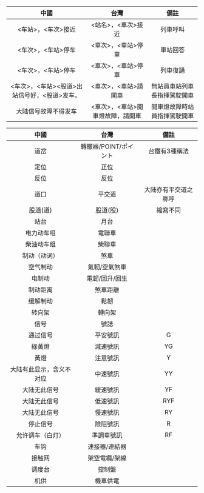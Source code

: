 | 中國 | 台灣 | 備註 |
| :--: | :--: | :--: |
|<车站>，<车次>接近 | <站名>，<車次>接近 | 列車呼叫 |
|<车次>，<车站>停车 | <車次>，<車站>停車 | 車站回答 |
|<车次>，<车站>停车 | <車次>，<車站>停車 | 列車復誦 |
|<车次>，<车站><股道>出站信号好，<股道>发车。 | <車次>，<車站>請開車 | 無站員車站列車長指揮駕駛開車 |
|大陆信号故障不得发车 | <車次>，<車站>開車燈故障，請開車 | 開車燈故障時站員指揮駕駛開車 |

| 中國 | 台灣 | 備註 |
| :--: | :--: | :--: |
| 道岔 | 轉轍器/POINT/ポイント | 台鐵有3種稱法 |
| 定位 | 正位 | |
| 反位 | 反位 | |
|道口|平交道|大陆亦有平交道之称呼 |
|股道(道)|股道(股)| 縮寫不同 |
|站台|月台| |
|电力动车组|電聯車| |
|柴油动车组|柴聯車| |
|制动（动词）| 煞車 | |
|空气制动|氣軔/空氣煞車 | |
|电制动|電韌/回升/回生 | |
|制动距离|煞車距離 | |
|缓解制动|鬆韌 | |
|转向架|轉向架 | |
|信号| 號誌| |
|通过信号|平安號訊 |G |
|綠黃燈|減速號訊 |YG |
|黃燈|注意號訊 |Y |
|大陆有此显示，含义不对应|中速號訊|YY|
|大陆无此信号|緩速號訊|YF|
|大陆无此信号|低速號訊|RYF|
|大陆无此信号|慢速號訊|RY|
|停止信号| 險阻號訊|R |
|允许调车（白灯）|準調車號訊|RF|
|车钩|連接器/連結器 | |
|接触网| 架空電纜/架線| |
|调度台| 控制盤| |
|机供| 機車供電| |
